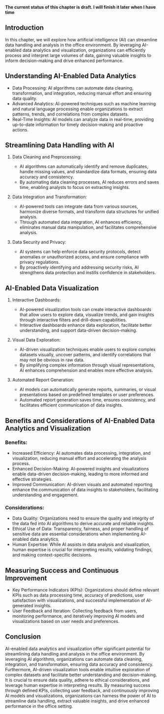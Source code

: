 **The current status of this chapter is draft. I will finish it later when I have time**

Introduction
------------

In this chapter, we will explore how artificial intelligence (AI) can streamline data handling and analysis in the office environment. By leveraging AI-enabled data analytics and visualization, organizations can efficiently process and interpret large volumes of data, gaining valuable insights to inform decision-making and drive enhanced performance.

Understanding AI-Enabled Data Analytics
---------------------------------------

* Data Processing: AI algorithms can automate data cleaning, transformation, and integration, reducing manual effort and ensuring data quality.
* Advanced Analytics: AI-powered techniques such as machine learning and natural language processing enable organizations to extract patterns, trends, and correlations from complex datasets.
* Real-Time Insights: AI models can analyze data in real-time, providing up-to-date information for timely decision-making and proactive actions.

Streamlining Data Handling with AI
----------------------------------

1. Data Cleaning and Preprocessing:

   * AI algorithms can automatically identify and remove duplicates, handle missing values, and standardize data formats, ensuring data accuracy and consistency.
   * By automating data cleaning processes, AI reduces errors and saves time, enabling analysts to focus on extracting insights.
2. Data Integration and Transformation:

   * AI-powered tools can integrate data from various sources, harmonize diverse formats, and transform data structures for unified analysis.
   * Through automated data integration, AI enhances efficiency, eliminates manual data manipulation, and facilitates comprehensive analysis.
3. Data Security and Privacy:

   * AI systems can help enforce data security protocols, detect anomalies or unauthorized access, and ensure compliance with privacy regulations.
   * By proactively identifying and addressing security risks, AI strengthens data protection and instills confidence in stakeholders.

AI-Enabled Data Visualization
-----------------------------

1. Interactive Dashboards:

   * AI-powered visualization tools can create interactive dashboards that allow users to explore data, visualize trends, and gain insights through interactive filters and drill-down capabilities.
   * Interactive dashboards enhance data exploration, facilitate better understanding, and support data-driven decision-making.
2. Visual Data Exploration:

   * AI-driven visualization techniques enable users to explore complex datasets visually, uncover patterns, and identify correlations that may not be obvious in raw data.
   * By simplifying complex information through visual representations, AI enhances comprehension and enables more effective analysis.
3. Automated Report Generation:

   * AI models can automatically generate reports, summaries, or visual presentations based on predefined templates or user preferences.
   * Automated report generation saves time, ensures consistency, and facilitates efficient communication of data insights.

Benefits and Considerations of AI-Enabled Data Analytics and Visualization
--------------------------------------------------------------------------

### Benefits:

* Increased Efficiency: AI automates data processing, integration, and visualization, reducing manual effort and accelerating the analysis process.
* Enhanced Decision-Making: AI-powered insights and visualizations enable data-driven decision-making, leading to more informed and effective strategies.
* Improved Communication: AI-driven visuals and automated reporting enhance the communication of data insights to stakeholders, facilitating understanding and engagement.

### Considerations:

* Data Quality: Organizations need to ensure the quality and integrity of the data fed into AI algorithms to derive accurate and reliable insights.
* Ethical Use of Data: Transparency, fairness, and proper handling of sensitive data are essential considerations when implementing AI-enabled data analytics.
* Human Expertise: While AI assists in data analysis and visualization, human expertise is crucial for interpreting results, validating findings, and making context-specific decisions.

Measuring Success and Continuous Improvement
--------------------------------------------

* Key Performance Indicators (KPIs): Organizations should define relevant KPIs such as data processing time, accuracy of predictions, user satisfaction with visualizations, and successful implementation of AI-generated insights.
* User Feedback and Iteration: Collecting feedback from users, monitoring performance, and iteratively improving AI models and visualizations based on user needs and preferences.

Conclusion
----------

AI-enabled data analytics and visualization offer significant potential for streamlining data handling and analysis in the office environment. By leveraging AI algorithms, organizations can automate data cleaning, integration, and transformation, ensuring data accuracy and consistency. Furthermore, AI-driven visualization tools enable intuitive exploration of complex datasets and facilitate better understanding and decision-making. It is crucial to ensure data quality, adhere to ethical considerations, and leverage human expertise in interpreting results. By measuring success through defined KPIs, collecting user feedback, and continuously improving AI models and visualizations, organizations can harness the power of AI to streamline data handling, extract valuable insights, and drive enhanced performance in the office setting.
